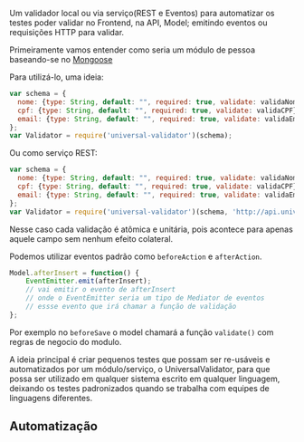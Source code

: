 Um validador local ou via serviço(REST e Eventos) para  automatizar os testes poder validar no Frontend, na API, Model; emitindo eventos
ou requisições HTTP para validar.

Primeiramente vamos entender como seria um módulo de pessoa baseando-se no [Mongoose]()

Para utilizá-lo, uma ideia:

```js
var schema = {
  nome: {type: String, default: "", required: true, validate: validaNome},
  cpf: {type: String, default: "", required: true, validate: validaCPF},
  email: {type: String, default: "", required: true, validate: validaEmail}
};
var Validator = require('universal-validator')(schema);
```

Ou como serviço REST:


```js
var schema = {
  nome: {type: String, default: "", required: true, validate: validaNome},
  cpf: {type: String, default: "", required: true, validate: validaCPF},
  email: {type: String, default: "", required: true, validate: validaEmail}
};
var Validator = require('universal-validator')(schema, 'http://api.universalvalidator.com/meu-user'); //mas tb pode ser um localhost da vida
```

Nesse caso cada validação é atômica e unitária, pois acontece para apenas aquele campo sem nenhum efeito colateral.

Podemos utilizar eventos padrão como `beforeAction` e `afterAction`.

```js
Model.afterInsert = function() {
    EventEmitter.emit(afterInsert);
    // vai emitir o evento de afterInsert
    // onde o EventEmitter seria um tipo de Mediator de eventos
    // essse evento que irá chamar a função de validação
};
```

Por exemplo no `beforeSave` o model chamará a função `validate()` com regras de negocio do modulo.

A ideia principal é criar pequenos testes que possam ser re-usáveis e automatizados por um módulo/serviço, o UniversalValidator, para que possa ser utilizado em qualquer sistema escrito em qualquer linguagem, deixando os testes padronizados quando se trabalha com equipes de linguagens diferentes.

## Automatização

